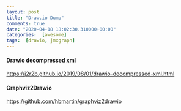 ```yaml
---
layout: post
title: "Draw.io Dump"
comments: true
date: "2020-04-18 18:02:30.310000+00:00"
categories:  [awesome]
tags:  [drawio, jmxgraph]
---
```





#### Drawio decompressed xml
https://j2r2b.github.io/2019/08/01/drawio-decompressed-xml.html

#### Graphviz2Drawio
https://github.com/hbmartin/graphviz2drawio